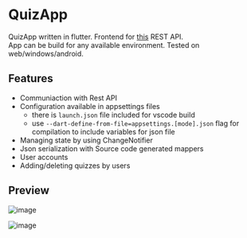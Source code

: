 # QuizApp
QuizApp written in flutter.
Frontend for [this](https://github.com/gaplin/QuizApp.Backend) REST API.<br>
App can be build for any available environment. Tested on web/windows/android.


## Features
- Communiaction with Rest API
- Configuration available in appsettings files
  - there is `launch.json` file included for vscode build
  - use `--dart-define-from-file=appsettings.[mode].json` flag for compilation to include variables for json file
- Managing state by using ChangeNotifier
- Json serialization with Source code generated mappers
- User accounts
- Adding/deleting quizzes by users

## Preview
![image](https://github.com/gaplin/quiz_app_frontend/assets/50521366/e2b49eb1-7c6e-475c-a0b4-ce7ecbad0b06)

![image](https://github.com/gaplin/quiz_app_frontend/assets/50521366/216e6b00-a6c7-4f5e-b6a5-191cbd107edc)

